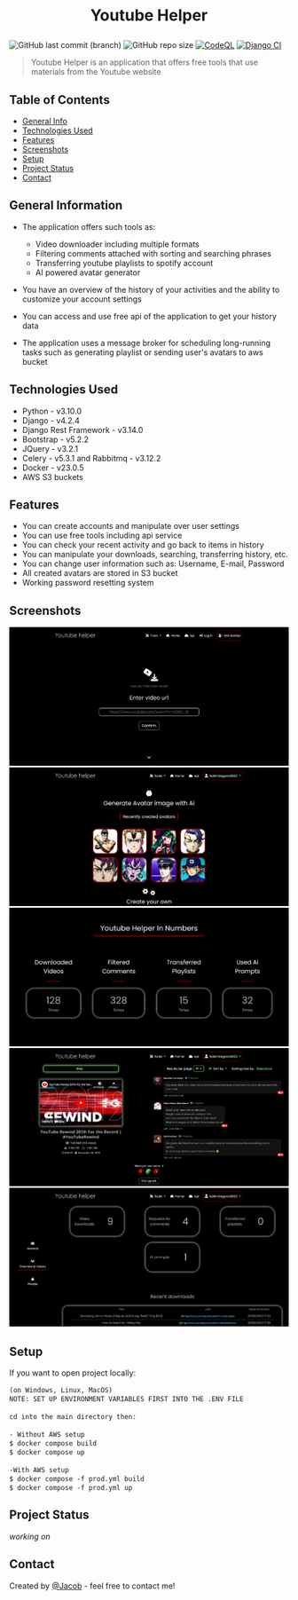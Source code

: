 # <p align="center"> Youtube Helper </p>
![GitHub last commit (branch)](https://img.shields.io/github/last-commit/JacobW22/Youtube_helper_project/main?style=flat-square&logo=github&color=blue)
![GitHub repo size](https://img.shields.io/github/repo-size/JacobW22/Youtube_helper_project?style=flat-square&color=lightblue)
[![CodeQL](https://github.com/JacobW22/Youtube_helper_project/workflows/CodeQL/badge.svg)](https://github.com/JacobW22/Youtube_helper_project/actions?query=workflow%3ACodeQL)
[![Django CI](https://github.com/JacobW22/Youtube_helper_project/actions/workflows/django.yml/badge.svg)](https://github.com/JacobW22/Youtube_helper_project/actions/workflows/django.yml)

> Youtube Helper is an application that offers free tools that use materials from the Youtube website

<!-- > Live demo [_here_](http://165.232.68.73:8000). -->

## Table of Contents
* [General Info](#general-information)
* [Technologies Used](#technologies-used)
* [Features](#features)
* [Screenshots](#screenshots)
* [Setup](#setup)
* [Project Status](#project-status)
* [Contact](#contact)


## General Information
- The application offers such tools as:<br>
    - Video downloader including multiple formats<br>
    - Filtering comments attached with sorting and searching phrases<br>
    - Transferring youtube playlists to spotify account<br>
    - AI powered avatar generator

- You have an overview of the history of your activities and the ability to customize your account settings
- You can access and use free api of the application to get your history data
- The application uses a message broker for scheduling long-running tasks such as generating playlist or sending user's avatars to aws bucket

## Technologies Used
- Python - v3.10.0
- Django - v4.2.4
- Django Rest Framework - v3.14.0
- Bootstrap - v5.2.2
- JQuery - v3.2.1
- Celery - v5.3.1 and Rabbitmq - v3.12.2
- Docker - v23.0.5
- AWS S3 buckets


## Features
- You can create accounts and manipulate over user settings
- You can use free tools including api service
- You can check your recent activity and go back to items in history
- You can manipulate your downloads, searching, transferring history, etc.
- You can change user information such as: Username, E-mail, Password
- All created avatars are stored in S3 bucket
- Working password resetting system


## Screenshots
![Example screenshot](app/static/images/example_screenshot1.png)
![Example screenshot](app/static/images/example_screenshot2.png)
![Example screenshot](app/static/images/example_screenshot3.png)
![Example screenshot](app/static/images/example_screenshot4.png)
![Example screenshot](app/static/images/example_screenshot5.png)


## Setup
If you want to open project locally: 

```
(on Windows, Linux, MacOS)
NOTE: SET UP ENVIRONMENT VARIABLES FIRST INTO THE .ENV FILE

cd into the main directory then:

- Without AWS setup
$ docker compose build
$ docker compose up

-With AWS setup
$ docker compose -f prod.yml build
$ docker compose -f prod.yml up
```

## Project Status
_working on_


## Contact
Created by [@Jacob](mailto:jwis02202@gmail.com) - feel free to contact me!

